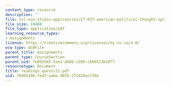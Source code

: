 ```yaml
---
content_type: resource
description: ''
file: /ol-ocw-studio-app/courses/17-037-american-political-thought-spring-2004/f68b539bfedfaabed6fb271d28ac1f0a_readings_quests11.pdf
file_size: 19460
file_type: application/pdf
learning_resource_types:
- Assignments
license: https://creativecommons.org/licenses/by-nc-sa/4.0/
ocw_type: OCWFile
parent_title: Assignments
parent_type: CourseSection
parent_uid: fe092b65-2ae1-d4bb-c399-c60b523b10f7
resourcetype: Document
title: readings_quests11.pdf
uid: f68b539b-fedf-aabe-d6fb-271d28ac1f0a
---
```

